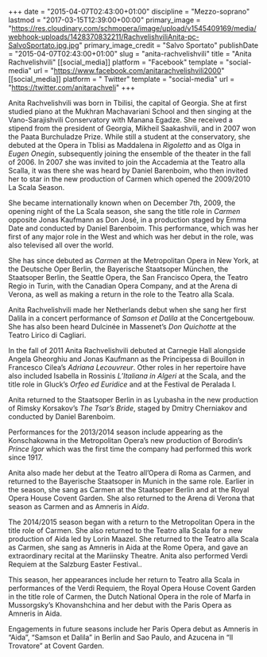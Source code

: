 +++
date = "2015-04-07T02:43:00+01:00"
discipline = "Mezzo-soprano"
lastmod = "2017-03-15T12:39:00+00:00"
primary_image = "https://res.cloudinary.com/schmopera/image/upload/v1545409169/media/webhook-uploads/1428370832211/RachvelishviliAnita-pc-SalvoSportato.jpg.jpg"
primary_image_credit = "Salvo Sportato"
publishDate = "2015-04-07T02:43:00+01:00"
slug = "anita-rachvelishvili"
title = "Anita Rachvelishvili"
[[social_media]]
platform = "Facebook"
template = "social-media"
url = "https://www.facebook.com/anitarachvelishvili2000"
[[social_media]]
platform = " Twitter"
template = "social-media"
url = "https://twitter.com/anitarachveli"
+++

Anita Rachvelishvili was born in Tbilisi, the capital of Georgia. She at first studied piano at the Mukhran Machavariani School and then singing at the Vano-Sarajishvili Conservatory with Manana Egadze. She received a stipend from the president of Georgia, Mikheil Saakashvili, and in 2007 won the Paata Burchuladze Prize. While still a student at the conservatory, she debuted at the Opera in Tblisi as Maddalena in *Rigoletto* and as Olga in *Eugen Onegin*, subsequently joining the ensemble of the theater in the fall of 2006. In 2007 she was invited to join the Accademia at the Teatro alla Scalla, it was there she was heard by Daniel Barenboim, who then invited her to star in the new production of Carmen which opened the 2009/2010 La Scala Season.

She  became internationally known when on December 7th, 2009, the opening night of the La Scala season, she sang the title role in *Carmen* opposite Jonas Kaufmann as Don José, in a production staged by Emma Date and conducted by Daniel Barenboim. This performance, which was her first of any major role in the West and which was her debut in the role, was also televised all over the world.

She has since debuted as *Carmen* at the Metropolitan Opera in New York, at the Deutsche Oper Berlin, the Bayerische Staatsoper München, the Staatsoper Berlin, the Seattle Opera, the San Francisco Opera, the Teatro Regio in Turin, with the Canadian Opera Company, and at the Arena di Verona, as well as making a return in the role to the Teatro alla Scala.

Anita Rachvelishvili made her Netherlands debut when she sang her first Dalila in a concert performance of *Samson et Dalila* at the Concertgebouw. She has also been heard Dulcinée in Massenet’s *Don Quichotte* at the Teatro Lirico di Cagliari.

In the fall of 2011 Anita Rachvelishvili debuted at Carnegie Hall alongside Angela Gheorghiu and Jonas Kaufmann as the Principessa di Bouillon in Francesco Cilea’s *Adriana Lecouvreur*. Other roles in her repertoire have also included Isabella in Rossinis *L’Italiana in Algeri* at the Scala, and the title role in Gluck’s *Orfeo ed Euridice* and at the Festival de Peralada I.

Anita returned to the Staatsoper Berlin in as Lyubasha in the new production of Rimsky Korsakov’s *The Tsar’s Bride*, staged by Dmitry Cherniakov and conducted by Daniel Barenboim.

Performances for the 2013/2014 season include appearing as the Konschakowna in the Metropolitan Opera’s new production of Borodin’s *Prince Igor* which was the first time the company had performed this work since 1917.

Anita  also made her debut at the Teatro all’Opera di Roma as Carmen, and returned to the Bayerische Staatsoper in Munich in the same role. Earlier in the season, she sang as Carmen at the Staatsoper Berlin and at the Royal Opera House Covent Garden. She also returned to the Arena di Verona that season as Carmen and as Amneris in *Aida*.



The 2014/2015 season began with a return to the Metropolitan Opera in the title role of Carmen. She also returned to the Teatro alla Scala for a new production of Aida led by Lorin Maazel. She returned to the Teatro alla Scala as Carmen, she   sang as Amneris in Aida at the Rome Opera, and gave an extraordinary recital at the Mariinsky Theatre. Anita also performed Verdi Requiem at the Salzburg Easter Festival..

This season, her  appearances include her return to Teatro alla Scala in performances of the Verdi Requiem, the Royal Opera House Covent Garden in the title role of Carmen, the Dutch National Opera in the role of Marfa in Mussorgsky’s Khovanshchina and her debut with the Paris Opera as Amneris in Aida.

Engagements in future seasons include her Paris Opera debut as Amneris in “Aida”, “Samson et Dalila” in Berlin and Sao Paulo, and Azucena in “Il Trovatore” at Covent Garden.

